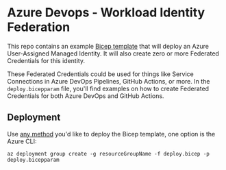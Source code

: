 # Azure Devops - Workload Identity Federation
This repo contains an example [Bicep template](deploy.bicep) that will deploy an Azure User-Assigned Managed Identity.  It will also create zero or more Federated Credentials for this identity.

These Federated Credentials could be used for things like Service Connections in Azure DevOps Pipelines, GitHub Actions, or more.  In the `deploy.bicepparam` file, you'll find examples on how to create Federated Credentials for both Azure DevOps and GitHub Actions.

## Deployment
Use [any method](https://www.nathannellans.com/post/all-about-bicep-deploying-bicep-files) you'd like to deploy the Bicep template, one option is the Azure CLI:

```
az deployment group create -g resourceGroupName -f deploy.bicep -p deploy.bicepparam
```
